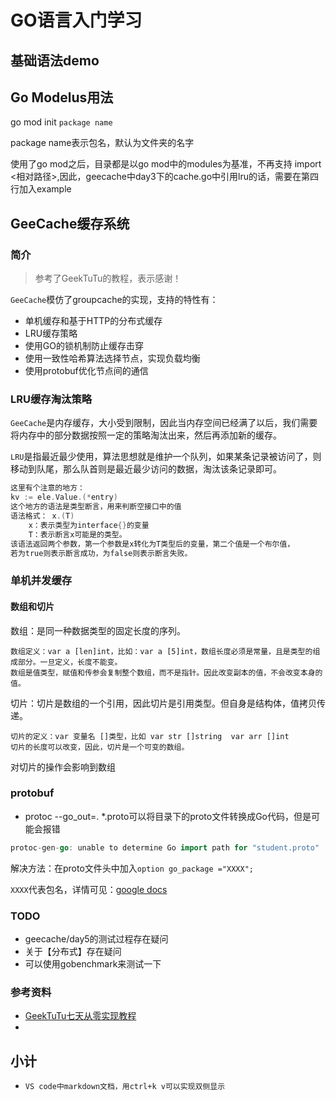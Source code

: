# GO语言入门学习

## 基础语法demo

## Go Modelus用法

go mod init `package name`

package name表示包名，默认为文件夹的名字

使用了go mod之后，目录都是以go mod中的modules为基准，不再支持 import <相对路径>,因此，geecache中day3下的cache.go中引用lru的话，需要在第四行加入example

## GeeCache缓存系统

### 简介

> 参考了GeekTuTu的教程，表示感谢！

`GeeCache`模仿了groupcache的实现，支持的特性有：

* 单机缓存和基于HTTP的分布式缓存
* LRU缓存策略
* 使用GO的锁机制防止缓存击穿
* 使用一致性哈希算法选择节点，实现负载均衡
* 使用protobuf优化节点间的通信

### LRU缓存淘汰策略

`GeeCache`是内存缓存，大小受到限制，因此当内存空间已经满了以后，我们需要将内存中的部分数据按照一定的策略淘汰出来，然后再添加新的缓存。

`LRU`是指最近最少使用，算法思想就是维护一个队列，如果某条记录被访问了，则移动到队尾，那么队首则是最近最少访问的数据，淘汰该条记录即可。

```go
这里有个注意的地方：
kv := ele.Value.(*entry)
这个地方的语法是类型断言，用来判断空接口中的值
语法格式： x.(T) 
 	x：表示类型为interface{}的变量
    T：表示断言x可能是的类型。
该语法返回两个参数，第一个参数是x转化为T类型后的变量，第二个值是一个布尔值，
若为true则表示断言成功，为false则表示断言失败。
```

### 单机并发缓存

#### 数组和切片

数组：是同一种数据类型的固定长度的序列。

```
数组定义：var a [len]int，比如：var a [5]int，数组长度必须是常量，且是类型的组成部分。一旦定义，长度不能变。
数组是值类型，赋值和传参会复制整个数组，而不是指针。因此改变副本的值，不会改变本身的值。
```

切片：切片是数组的一个引用，因此切片是引用类型。但自身是结构体，值拷贝传递。

```
切片的定义：var 变量名 []类型，比如 var str []string  var arr []int
切片的长度可以改变，因此，切片是一个可变的数组。
```

对切片的操作会影响到数组

### protobuf

* protoc --go_out=. *.proto可以将目录下的proto文件转换成Go代码，但是可能会报错

```GO
protoc-gen-go: unable to determine Go import path for "student.proto"
```

解决方法：在proto文件头中加入`option go_package ="XXXX";`

`XXXX`代表包名，详情可见：[google docs](https://developers.google.com/protocol-buffers/docs/reference/go-generated#package)

### TODO

* geecache/day5的测试过程存在疑问
* 关于【分布式】存在疑问
* 可以使用gobenchmark来测试一下

### 参考资料

* [GeekTuTu七天从零实现教程](https://geektutu.com/post/geecache.html)
* 

## 小计
* `VS code中markdown文档，用ctrl+k v可以实现双侧显示`